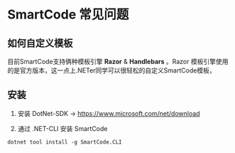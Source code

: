 # SmartCode 常见问题

## 如何自定义模板

目前SmartCode支持俩种模板引擎 **Razor** & **Handlebars** 。Razor 模板引擎使用的是官方版本，这一点上.NETer同学可以很轻松的自定义SmartCode模板，

## 安装

1. 安装 DotNet-SDK -> <https://www.microsoft.com/net/download>

2. 通过 .NET-CLI 安装 SmartCode

``` shell
dotnet tool install -g SmartCode.CLI
```

## 